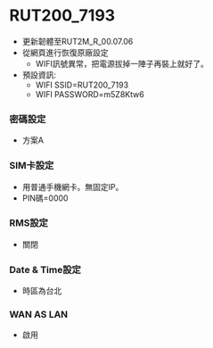 # RUT200_7193
+ 更新韌體至RUT2M_R_00.07.06
+ 從網頁進行恢復原廠設定
  + WIFI訊號異常，把電源拔掉一陣子再裝上就好了。
+ 預設資訊:
  + WIFI SSID=RUT200_7193
  + WIFI PASSWORD=m5Z8Ktw6

### 密碼設定
+ 方案A

### SIM卡設定
+ 用普通手機網卡。無固定IP。
+ PIN碼=0000

### RMS設定
+ 關閉

### Date & Time設定
+ 時區為台北

### WAN AS LAN
+ 啟用
